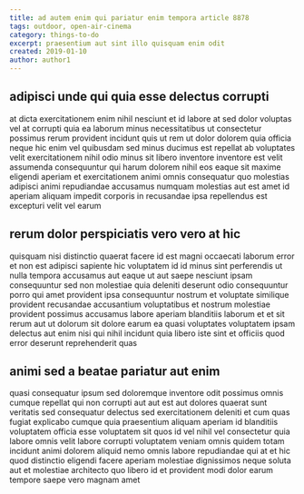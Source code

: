 ```yaml
---
title: ad autem enim qui pariatur enim tempora article 8878
tags: outdoor, open-air-cinema
category: things-to-do
excerpt: praesentium aut sint illo quisquam enim odit
created: 2019-01-10
author: author1
---
```


## adipisci unde qui quia esse delectus corrupti

at dicta exercitationem enim nihil nesciunt et id labore at sed dolor voluptas vel at corrupti quia ea laborum minus necessitatibus ut consectetur possimus rerum provident incidunt quis ut rem ut dolor dolorem quia officia neque hic enim vel quibusdam sed minus ducimus est repellat ab voluptates velit exercitationem nihil odio minus sit libero inventore inventore est velit assumenda consequuntur qui harum dolorem nihil eos eaque sit maxime eligendi aperiam et exercitationem animi omnis consequatur quo molestias adipisci animi repudiandae accusamus numquam molestias aut est amet id aperiam aliquam impedit corporis in recusandae ipsa repellendus est excepturi velit vel earum

## rerum dolor perspiciatis vero vero at hic

quisquam nisi distinctio quaerat facere id est magni occaecati laborum error et non est adipisci sapiente hic voluptatem id id minus sint perferendis ut nulla tempora accusamus aut eaque ut aut saepe nesciunt ipsam consequuntur sed non molestiae quia deleniti deserunt odio consequuntur porro qui amet provident ipsa consequuntur nostrum et voluptate similique provident recusandae accusantium voluptatibus et nostrum molestiae provident possimus accusamus labore aperiam blanditiis laborum et et sit rerum aut ut dolorum sit dolore earum ea quasi voluptates voluptatem ipsam delectus aut enim nisi qui nihil incidunt quia libero iste sint et officiis quod error deserunt reprehenderit quas

## animi sed a beatae pariatur aut enim

quasi consequatur ipsum sed doloremque inventore odit possimus omnis cumque repellat qui non corrupti aut aut est aut dolores quaerat sunt veritatis sed consequatur delectus sed exercitationem deleniti et cum quas fugiat explicabo cumque quia praesentium aliquam aperiam id blanditiis voluptatem officia esse voluptatem sit quos id vel nihil vel consectetur quia labore omnis velit labore corrupti voluptatem veniam omnis quidem totam incidunt animi dolorem aliquid nemo omnis labore repudiandae qui at et hic quod distinctio eligendi facere aperiam molestiae dignissimos neque soluta aut et molestiae architecto quo libero id et provident modi dolor earum tempore saepe vero magnam amet
